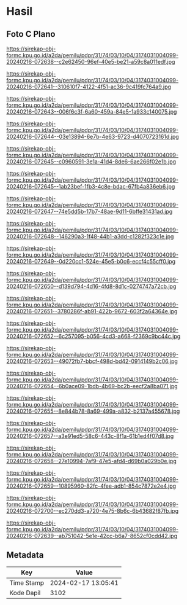 # Hasil

## Foto C Plano

https://sirekap-obj-formc.kpu.go.id/a2da/pemilu/pdpr/31/74/03/10/04/3174031004099-20240216-072638--c2e62450-96ef-40e5-be21-a59c8a011edf.jpg

https://sirekap-obj-formc.kpu.go.id/a2da/pemilu/pdpr/31/74/03/10/04/3174031004099-20240216-072641--310610f7-4122-4f51-ac36-9c419fc764a9.jpg

https://sirekap-obj-formc.kpu.go.id/a2da/pemilu/pdpr/31/74/03/10/04/3174031004099-20240216-072643--006f6c3f-6a60-459a-84e5-1a933c140075.jpg

https://sirekap-obj-formc.kpu.go.id/a2da/pemilu/pdpr/31/74/03/10/04/3174031004099-20240216-072644--03e13894-6e7b-4e63-9723-d4070723161d.jpg

https://sirekap-obj-formc.kpu.go.id/a2da/pemilu/pdpr/31/74/03/10/04/3174031004099-20240216-072645--c0960591-3e1a-41d4-8de6-6ae266f02e1b.jpg

https://sirekap-obj-formc.kpu.go.id/a2da/pemilu/pdpr/31/74/03/10/04/3174031004099-20240216-072645--1ab23bef-1fb3-4c8e-bdac-67fb4a836eb6.jpg

https://sirekap-obj-formc.kpu.go.id/a2da/pemilu/pdpr/31/74/03/10/04/3174031004099-20240216-072647--74e5dd5b-17b7-48ae-9d11-6bffe31431ad.jpg

https://sirekap-obj-formc.kpu.go.id/a2da/pemilu/pdpr/31/74/03/10/04/3174031004099-20240216-072648--146290a3-1f48-44b1-a3dd-c1282f323c1e.jpg

https://sirekap-obj-formc.kpu.go.id/a2da/pemilu/pdpr/31/74/03/10/04/3174031004099-20240216-072649--0d220cc1-524e-45e5-b0c6-eccf4c55cff0.jpg

https://sirekap-obj-formc.kpu.go.id/a2da/pemilu/pdpr/31/74/03/10/04/3174031004099-20240216-072650--d139d794-4d16-4fd8-8d1c-0274747a72cb.jpg

https://sirekap-obj-formc.kpu.go.id/a2da/pemilu/pdpr/31/74/03/10/04/3174031004099-20240216-072651--3780286f-ab91-422b-9672-603f2a64364e.jpg

https://sirekap-obj-formc.kpu.go.id/a2da/pemilu/pdpr/31/74/03/10/04/3174031004099-20240216-072652--6c257095-b056-4cd3-a668-f2369c9bc44c.jpg

https://sirekap-obj-formc.kpu.go.id/a2da/pemilu/pdpr/31/74/03/10/04/3174031004099-20240216-072653--49072fb7-bbcf-498d-bd42-0914149b2c06.jpg

https://sirekap-obj-formc.kpu.go.id/a2da/pemilu/pdpr/31/74/03/10/04/3174031004099-20240216-072654--6b0ace09-1bdb-4b69-bc2b-eecf2a8ba071.jpg

https://sirekap-obj-formc.kpu.go.id/a2da/pemilu/pdpr/31/74/03/10/04/3174031004099-20240216-072655--8e844b78-8a69-499a-a832-b2137a455678.jpg

https://sirekap-obj-formc.kpu.go.id/a2da/pemilu/pdpr/31/74/03/10/04/3174031004099-20240216-072657--a3e91ed5-58c6-443c-8f1a-61b1ed4f07d8.jpg

https://sirekap-obj-formc.kpu.go.id/a2da/pemilu/pdpr/31/74/03/10/04/3174031004099-20240216-072658--27e10994-7af9-47e5-afd4-d69b0a029b0e.jpg

https://sirekap-obj-formc.kpu.go.id/a2da/pemilu/pdpr/31/74/03/10/04/3174031004099-20240216-072659--10895960-82fc-4fee-adb1-854c7872e2e4.jpg

https://sirekap-obj-formc.kpu.go.id/a2da/pemilu/pdpr/31/74/03/10/04/3174031004099-20240216-072700--ec270dd3-a720-4e75-8b6c-6b43682f87fb.jpg

https://sirekap-obj-formc.kpu.go.id/a2da/pemilu/pdpr/31/74/03/10/04/3174031004099-20240216-072639--ab751042-5e1e-42cc-b6a7-8652cf0cdd42.jpg


## Metadata

| Key        | Value               |
| ---------- | ------------------- |
| Time Stamp | 2024-02-17 13:05:41 |
| Kode Dapil | 3102                |



